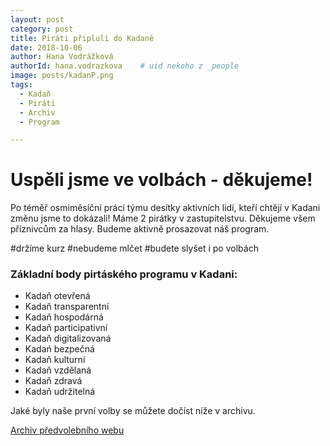 ```yaml
---
layout: post
category: post
title: Piráti připluli do Kadaně
date: 2018-10-06
author: Hana Vodrážková
authorId: hana.vodrazkova    # uid nekoho z _people
image: posts/kadanP.png
tags:
  - Kadaň
  - Piráti
  - Archiv
  - Program

---
```



Uspěli jsme ve volbách - děkujeme!
===

Po téměř osmiměsíční práci týmu desítky aktivních lidí, kteří chtějí v Kadani změnu jsme to dokázali! Máme 2 pirátky v zastupitelstvu.
Děkujeme všem příznivcům za hlasy. Budeme aktivně prosazovat náš program. 

#držíme kurz     #nebudeme mlčet     #budete slyšet i po volbách       

### Základní body pirtáského programu v Kadani: 

* Kadaň otevřená 
* Kadaň transparentní 
* Kadaň hospodárná 
* Kadaň participativní
* Kadaň digitalizovaná
* Kadań bezpečná 
* Kadaň kulturní
* Kadaň vzdělaná
* Kadaň zdravá
* Kadaň udržitelná

Jaké byly naše první volby se můžete dočíst níže v archivu.

[Archiv předvolebního webu](http://www.piratikadan.cz/index.html#kalendar)

